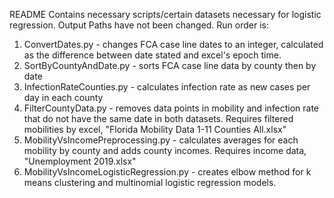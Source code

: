 README
Contains necessary scripts/certain datasets necessary for logistic regression.
Output Paths have not been changed.
Run order is:
1. ConvertDates.py - changes FCA case line dates to an integer, calculated as the difference between date stated and excel's epoch time.
2. SortByCountyAndDate.py - sorts FCA case line data by county then by date
3. InfectionRateCounties.py - calculates infection rate as new cases per day in each county
4. FilterCountyData.py - removes data points in mobility and infection rate that do not have the same date in both datasets. Requires filtered mobilities by excel,
  "Florida Mobility Data 1-11 Counties All.xlsx"
5. MobilityVsIncomePreprocessing.py - calculates averages for each mobility by county and adds county incomes. Requires income data, "Unemployment 2019.xlsx"
6. MobilityVsIncomeLogisticRegression.py - creates elbow method for k means clustering and multinomial logistic regression models.
